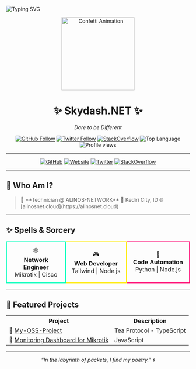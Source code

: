 ![Typing SVG](https://readme-typing-svg.herokuapp.com?size=27&color=E056FD&center=true&vCenter=true&width=600&height=100&lines=Welcome+to+Skydash.NET;Web+Development;Network+Engineer)

<p align="center">
  <img src="https://media.giphy.com/media/3o6Zt6ML6BklcajjsA/giphy.gif" width="200" alt="Confetti Animation"/>
</p>

<div align="center">
  <h1>✨ Skydash.NET ✨</h1>
  <p><em>Dare to be Different</em></p>
  <p>
    <a href="https://github.com/skydashnet"><img src="https://img.shields.io/github/followers/skydashnet?label=Follow&style=social" alt="GitHub Follow"/></a>
    <a href="https://twitter.com/skydashnet"><img src="https://img.shields.io/twitter/follow/skydashnet?style=social" alt="Twitter Follow"/></a>
    <a href="https://stackoverflow.com/users/adryan-pintratama-amarcha"><img src="https://img.shields.io/badge/StackOverflow-Adryan--Pintratama--Amarcha-FE7A16?logo=stackoverflow" alt="StackOverflow"/></a>
    <img src="https://img.shields.io/github/languages/top/skydashnet?label=Top%20Language&logo=github" alt="Top Language"/>
    <img src="https://komarev.com/ghpvc/?username=skydashnet&color=brightgreen" alt="Profile views"/>
  </p>
</div>

---

<p align="center">
    <a href="https://github.com/skydashnet"><img src="https://img.shields.io/badge/GitHub-skydashnet-181717?logo=github" alt="GitHub"/></a>
    <a href="https://alinosnet.cloud"><img src="https://img.shields.io/badge/Website-alinosnet.cloud-4AB197?logo=google-chrome" alt="Website"/></a>
    <a href="https://twitter.com/skydashnet"><img src="https://img.shields.io/badge/Twitter-%40skydashnet-1DA1F2?logo=twitter" alt="Twitter"/></a>
    <a href="https://stackoverflow.com/users/adryan-pintratama-amarcha"><img src="https://img.shields.io/badge/StackOverflow-Adryan--Pintratama--Amarcha-FE7A16?logo=stackoverflow" alt="StackOverflow"/></a>
</p>

---

## 💼 Who Am I?
<blockquote>
  🔧 **Technician @ ALINOS-NETWORK**  
  📍 Kediri City, ID  
  🌐 [alinosnet.cloud](https://alinosnet.cloud)
</blockquote>

---

## ✨ Spells & Sorcery
<div align="center">
  <table>
    <tr>
      <td align="center" width="200" style="border:2px solid #00FFBA; padding:12px; border-radius:8px;">
        🕸️<br/><strong>Network Engineer</strong><br/>Mikrotik | Cisco
      </td>
      <td align="center" width="200" style="border:2px solid #FFEA00; padding:12px; border-radius:8px;">
        🎮<br/><strong>Web Developer</strong><br/> Tailwind | Node.js
      </td>
      <td align="center" width="200" style="border:2px solid #FF006E; padding:12px; border-radius:8px;">
        🐍<br/><strong>Code Automation</strong><br/>Python | Node.js
      </td>
    </tr>
  </table>
</div>

---

## 🔮 Featured Projects
<div align="center">
  <table>
    <tr>
      <th>Project</th>
      <th>Description</th>
    </tr>
    <tr>
      <td>🚀 <a href="https://github.com/skydashnet/My-OSS-Project">My-OSS-Project</a></td>
      <td>Tea Protocol - TypeScript</td>
    </tr>
    <tr>
      <td>🤖 <a href="https://github.com/skydashnet/skydash-monitoring">Monitoring Dashboard for Mikrotik</a></td>
      <td>JavaScript</td>
    </tr>
  </table>
</div>

---

<p align="center"><em>“In the labyrinth of packets, I find my poetry.” 🌀</em></p>
